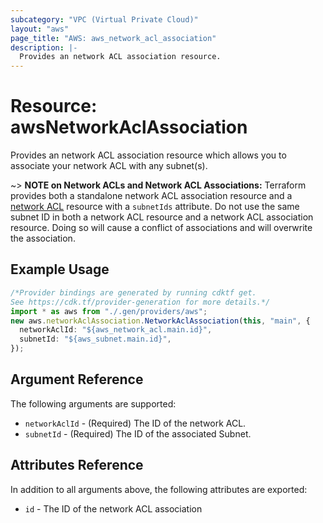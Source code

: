 ```yaml
---
subcategory: "VPC (Virtual Private Cloud)"
layout: "aws"
page_title: "AWS: aws_network_acl_association"
description: |-
  Provides an network ACL association resource.
---
```


# Resource: awsNetworkAclAssociation

Provides an network ACL association resource which allows you to associate your network ACL with any subnet(s).

\~> **NOTE on Network ACLs and Network ACL Associations:** Terraform provides both a standalone network ACL association resource
and a [network ACL](network_acl.html) resource with a `subnetIds` attribute. Do not use the same subnet ID in both a network ACL
resource and a network ACL association resource. Doing so will cause a conflict of associations and will overwrite the association.

## Example Usage

```typescript
/*Provider bindings are generated by running cdktf get.
See https://cdk.tf/provider-generation for more details.*/
import * as aws from "./.gen/providers/aws";
new aws.networkAclAssociation.NetworkAclAssociation(this, "main", {
  networkAclId: "${aws_network_acl.main.id}",
  subnetId: "${aws_subnet.main.id}",
});

```

## Argument Reference

The following arguments are supported:

* `networkAclId` - (Required) The ID of the network ACL.
* `subnetId` - (Required) The ID of the associated Subnet.

## Attributes Reference

In addition to all arguments above, the following attributes are exported:

* `id` - The ID of the network ACL association
